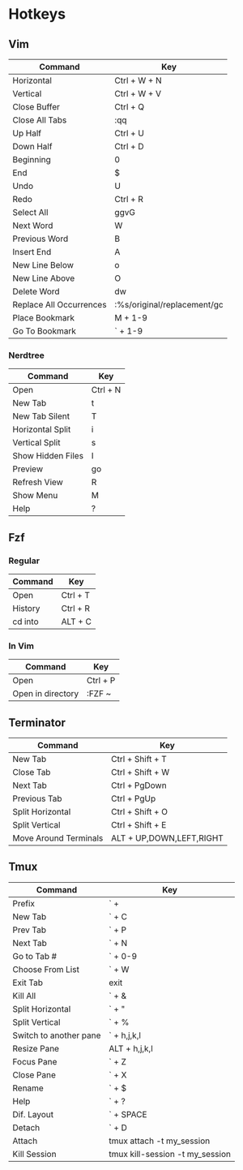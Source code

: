 # Hotkeys

## Vim

| Command          | Key              |
|------------------|------------------|
| Horizontal          | Ctrl + W + N |
| Vertical        | Ctrl + W + V |
| Close Buffer         | Ctrl + Q    |
| Close All Tabs     | :qq      |
| Up Half | Ctrl + U |
| Down Half   | Ctrl + D |
| Beginning   | 0 |
| End   | $ |
| Undo   | U |
| Redo   | Ctrl + R |
| Select All   | ggvG |
| Next Word   | W |
| Previous Word   | B |
| Insert End   | A |
| New Line Below   | o |
| New Line Above   | O |
| Delete Word   | dw |
| Replace All Occurrences   | :%s/original/replacement/gc |
| Place Bookmark   | M + 1-9 |
| Go To Bookmark   | ` + 1-9 |

### Nerdtree

| Command          | Key              |
|------------------|------------------|
| Open | Ctrl + N  |
| New Tab | t | |
| New Tab Silent | T |
| Horizontal Split | i |
| Vertical Split | s |
| Show Hidden Files | I |
| Preview | go | |
| Refresh View | R |
| Show Menu | M |
| Help | ? |

## Fzf

### Regular

| Command          | Key              |
|------------------|------------------|
| Open          | Ctrl + T |
| History        | Ctrl + R |
| cd into        | ALT + C |

### In Vim

| Command          | Key              |
|------------------|------------------|
| Open          | Ctrl + P |
| Open in directory        | :FZF ~ |

## Terminator

| Command          | Key              |
|------------------|------------------|
| New Tab          | Ctrl + Shift + T |
| Close Tab        | Ctrl + Shift + W |
| Next Tab         | Ctrl + PgDown    |
| Previous Tab     | Ctrl + PgUp      |
| Split Horizontal | Ctrl + Shift + O |
| Split Vertical   | Ctrl + Shift + E |
| Move Around Terminals | ALT + UP,DOWN,LEFT,RIGHT |

## Tmux

| Command          | Key              |
|------------------|------------------|
| Prefix | ` +  |
| New Tab | ` + C |
| Prev Tab | ` + P |
| Next Tab | ` + N |
| Go to Tab # | ` + 0-9 |
| Choose From List | ` + W |
| Exit Tab | exit |
| Kill All | ` + & |
| Split Horizontal | ` + " |
| Split Vertical | ` + % |
| Switch to another pane | ` + h,j,k,l |
| Resize Pane | ALT + h,j,k,l |
| Focus Pane | ` + Z |
| Close Pane | ` + X |
| Rename | ` + $ |
| Help | ` + ? |
| Dif. Layout | ` + SPACE |
| Detach | ` + D |
| Attach | tmux attach -t my_session |
| Kill Session | tmux kill-session -t my_session |
